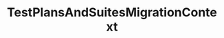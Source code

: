 ---
optionsClassName: TestPlansAndSuitesMigrationConfig
optionsClassFullName: MigrationTools._EngineV1.Configuration.Processing.TestPlansAndSuitesMigrationConfig
configurationSamples:
- name: default
  description: 
  code: >-
    {
      "$type": "TestPlansAndSuitesMigrationConfig",
      "Enabled": false,
      "PrefixProjectToNodes": false,
      "OnlyElementsWithTag": null,
      "TestPlanQueryBit": null,
      "RemoveAllLinks": false,
      "MigrationDelay": 0,
      "UseCommonNodeStructureEnricherConfig": false,
      "NodeBasePaths": null,
      "AreaMaps": null,
      "IterationMaps": null,
      "RemoveInvalidTestSuiteLinks": false,
      "FilterCompleted": false
    }
  sampleFor: MigrationTools._EngineV1.Configuration.Processing.TestPlansAndSuitesMigrationConfig
description: Rebuilds Suits and plans for Test Cases migrated using the WorkItemMigration
className: TestPlansAndSuitesMigrationContext
typeName: Processors
architecture: v1
options:
- parameterName: AreaMaps
  type: Dictionary
  description: See documentation for [NodeStructure](/docs/Reference/v1/Processors/WorkItemMigrationConfig.md)
  defaultValue: null
- parameterName: Enabled
  type: Boolean
  description: missng XML code comments
  defaultValue: missng XML code comments
- parameterName: FilterCompleted
  type: Boolean
  description: missng XML code comments
  defaultValue: missng XML code comments
- parameterName: IterationMaps
  type: Dictionary
  description: See documentation for [NodeStructure](/docs/Reference/v1/Processors/WorkItemMigrationConfig.md)
  defaultValue: null
- parameterName: MigrationDelay
  type: Int32
  description: ??Not sure what this does. Check code.
  defaultValue: 0
- parameterName: NodeBasePaths
  type: String[]
  description: See documentation for [NodeStructure](/docs/Reference/v1/Processors/WorkItemMigrationConfig.md)
  defaultValue: '[]'
- parameterName: OnlyElementsWithTag
  type: String
  description: The tag name that is present on all elements that must be migrated. If this option isn't present this processor will migrate all.
  defaultValue: '`String.Empty`'
- parameterName: PrefixProjectToNodes
  type: Boolean
  description: Prefix the nodes with the new project name.
  defaultValue: false
- parameterName: RemoveAllLinks
  type: Boolean
  description: ??Not sure what this does. Check code.
  defaultValue: false
- parameterName: RemoveInvalidTestSuiteLinks
  type: Boolean
  description: Remove Invalid Links, see https://github.com/nkdAgility/azure-devops-migration-tools/issues/178
  defaultValue: missng XML code comments
- parameterName: TestPlanQueryBit
  type: String
  description: Filtering conditions to decide whether to migrate a test plan or not. When provided, this partial query is added after `Select * From TestPlan Where` when selecting test plans. Among filtering options, `AreaPath`, `PlanName` and `PlanState` are known to work. There is unfortunately no documentation regarding the available fields.
  defaultValue: '`String.Empty`'
- parameterName: UseCommonNodeStructureEnricherConfig
  type: Boolean
  description: Indicates whether the configuration for node structure transformation should be taken from the common enricher configs. Otherwise the configuration elements below are used
  defaultValue: false

redirectFrom: []
layout: reference
toc: true
permalink: /Reference2/v1/Processors/TestPlansAndSuitesMigrationContext/
title: TestPlansAndSuitesMigrationContext
categories:
- Processors
- v1

---